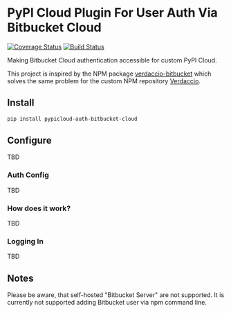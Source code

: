 # PyPI Cloud Plugin For User Auth Via Bitbucket Cloud

[![Coverage Status](https://coveralls.io/repos/github/lorrx/pypicloud-auth-bitbucket-cloud/badge.svg?branch=develop)](https://coveralls.io/github/lorrx/pypicloud-auth-bitbucket-cloud?branch=develop)
[![Build Status](https://travis-ci.org/lorrx/pypicloud-auth-bitbucket-cloud.svg?branch=master)](https://travis-ci.org/lorrx/pypicloud-auth-bitbucket-cloud)

Making Bitbucket Cloud authentication accessible for custom PyPI Cloud.

This project is inspired by the NPM package [verdaccio-bitbucket](https://github.com/idangozlan/verdaccio-bitbucket
) which solves the same problem for the custom NPM repository [Verdaccio](https://verdaccio.org/).

## Install
```bash
pip install pypicloud-auth-bitbucket-cloud
```

## Configure
TBD

### Auth Config
TBD

### How does it work?
TBD

### Logging In
TBD

## Notes
Please be aware, that self-hosted "Bitbucket Server" are not supported. It is currently not supported adding Bitbucket 
user via npm command line.
